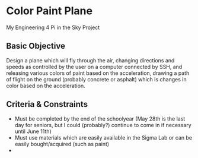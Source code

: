 # Color Paint Plane
My Engineering 4 Pi in the Sky Project
## Basic Objective 
Design a plane which will fly through the air, changing directions and speeds as controlled by the user on a computer connected by SSH, and releasing various colors of paint based on the acceleration, drawing a path of flight on the ground (probably concrete or asphalt) which is changes in color based on the acceleration.
## Criteria & Constraints
- Must be completed by the end of the schoolyear (May 28th is the last day for seniors, but I could (probably?) continue to come in if necessary until June 11th)
- Must use materials which are easily available in the Sigma Lab or can be easily bought/acquired (such as paint)
- 

